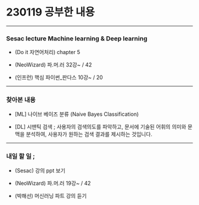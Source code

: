 # 230119 공부한 내용

---

### Sesac lecture Machine learning & Deep learning

- (Do it 자연어처리) chapter 5

- (NeoWizard) 파.머.러 32강~ / 42

- (인프런) 핵심 파이썬\_판다스 10강~ / 20

---

### 찾아본 내용

- [ML] 나이브 베이즈 분류 (Naive Bayes Classification)

- [DL] 시맨틱 검색 ; 사용자의 검색의도를 파악하고, 문서에 기술된 어휘의 의미와 문맥을 분석하여, 사용자가 원하는 검색 결과를 제시하는 것입니다.

---

### 내일 할 일 ;

- (Sesac) 강의 ppt 보기

- (NeoWizard) 파.머.러 19강~ / 42

- (박해선) 머신러닝 파트 강의 듣기
